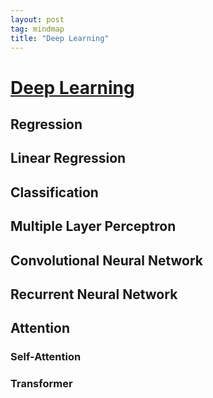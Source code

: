 ```yaml
---
layout: post
tag: mindmap
title: "Deep Learning"
---
```


# [Deep Learning](/mindmap/deep-learning.html)

## Regression
## Linear Regression
## Classification
## Multiple Layer Perceptron
## Convolutional Neural Network
## Recurrent Neural Network
## Attention
### Self-Attention
### Transformer
